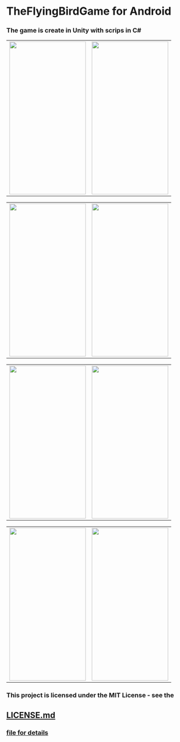 # TheFlyingBirdGame for Android
<h3>The game is create in Unity with scrips in C#</h3>

<table>
  <tr>
    <td>
  <img src="https://user-images.githubusercontent.com/52591976/197787658-18f253f7-8ea0-4c17-b825-b6e1d17f5bc8.png" width="200" height="400">
    </td>
    <td>
  <img src="https://user-images.githubusercontent.com/52591976/197787665-ca4fd34c-255b-4197-a448-5da6baa28568.png" width="200" height="400">
    </td>
</tr>
</table>  

<table>
  <tr>
    <td>
  <img src="https://user-images.githubusercontent.com/52591976/197787844-23f132e4-c937-49b8-83d6-7cd24ac4fd30.png" width="200" height="400">
    </td>
    <td>
  <img src="https://user-images.githubusercontent.com/52591976/197787847-95fb3de2-c018-4c0a-ac1d-40b9e3a8df9c.png" width="200" height="400">
    </td>
</tr>
</table> 

<table>
  <tr>
    <td>
  <img src="https://user-images.githubusercontent.com/52591976/197788085-b19321f6-d033-4e29-ae8e-59772ee9fd5d.png" width="200" height="400">
    </td>
    <td>
  <img src="https://user-images.githubusercontent.com/52591976/197788092-d250520d-9393-4823-b66b-1b1d235163ef.png" width="200" height="400">
    </td>
</tr>
</table> 

<table>
  <tr>
    <td>
  <img src="https://user-images.githubusercontent.com/52591976/197788279-7e888b0e-cb0d-41c4-8ea3-6d7e38e48766.png" width="200" height="400">
    </td>
    <td>
  <img src="https://user-images.githubusercontent.com/52591976/197788285-58ea7f4c-91cf-4611-94de-b0d78773057f.png" width="200" height="400">
    </td>
</tr>
</table> 

<p>
  <h3> This project is licensed under the MIT License - see the</h3>
  <h2><a href="https://github.com/BlueButterflies/TheFlyingBirdGame/blob/main/LICENSE">LICENSE.md</h2> <h3>file for details </h3>
  </p>
